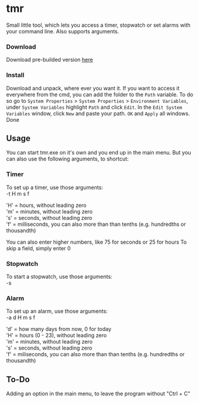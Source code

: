 # tmr
Small little tool, which lets you access a timer, stopwatch or set alarms with your command line. Also supports arguments.

### Download
Download pre-builded version [here](https://github.com/R3tr0BoiDX/tmr/releases)

### Install
Download and unpack, where ever you want it. If you want to access it everywhere from the cmd, you can add the folder to the `Path` variable. To do so go to `System Properties` > `System Properties` > `Environment Variables`, under `System Variables` highlight `Path` and click `Edit`. In the `Edit System Variables` window, click `New` and paste your path. `OK` and `Apply` all windows. Done

## Usage 
You can start tmr.exe on it's own and you end up in the main menu. But you can also use the following arguments, to shortcut:

### Timer
To set up a timer, use those arguments:  
-t H m s f

'H' = hours, without leading zero  
'm' = minutes, without leading zero  
's' = seconds, without leading zero  
'f' = milliseconds, you can also more than than tenths (e.g. hundredths or thousandth)

You can also enter higher numbers, like 75 for seconds or 25 for hours
To skip a field, simply enter 0

### Stopwatch
To start a stopwatch, use those arguments:  
-s

### Alarm
To set up an alarm, use those arguments:  
-a d H m s f

'd' = how many days from now, 0 for today  
'H' = hours (0 - 23), without leading zero  
'm' = minutes, without leading zero  
's' = seconds, without leading zero  
'f' = miliseconds, you can also more than than tenths (e.g. hundredths or thousandth)

## To-Do
Adding an option in the main menu, to leave the program without "Ctrl + C"
